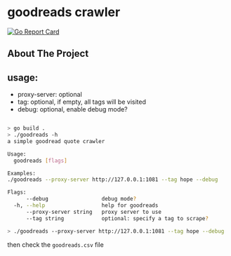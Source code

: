# goodreads crawler

[![Go Report Card](https://goreportcard.com/badge/github.com/eval-exec/goodreads?style=flat-square)](https://goreportcard.com/report/github.com/eval-exec/goodreads)

## About The Project


## usage:

- proxy-server: optional
- tag: optional, if empty, all tags will be visited
- debug: optional, enable debug mode?
```bash

> go build .
> ./goodreads -h
a simple goodread quote crawler

Usage:
  goodreads [flags]

Examples:
./goodreads --proxy-server http://127.0.0.1:1081 --tag hope --debug

Flags:
      --debug                 debug mode?
  -h, --help                  help for goodreads
      --proxy-server string   proxy server to use
      --tag string            optional: specify a tag to scrape?

```
```bash
> ./goodreads --proxy-server http://127.0.0.1:1081 --tag hope --debug
```
then check the `goodreads.csv` file

